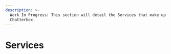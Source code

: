 ```yaml
---
description: >-
  Work In Progress: This section will detail the Services that make up
  Chatterbox.
---
```


# Services

